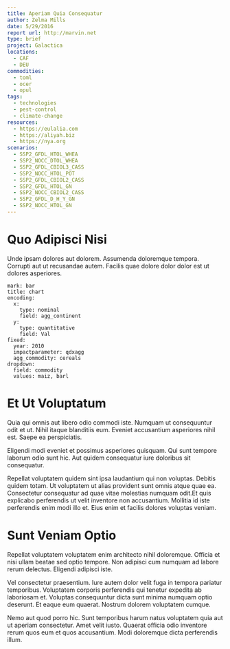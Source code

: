 ```yaml
---
title: Aperiam Quia Consequatur
author: Zelma Mills
date: 5/29/2016
report url: http://marvin.net
type: brief
project: Galactica
locations:
  - CAF
  - DEU
commodities:
  - toml
  - ocer
  - opul
tags:
  - technologies
  - pest-control
  - climate-change
resources:
  - https://eulalia.com
  - https://aliyah.biz
  - https://nya.org
scenarios:
  - SSP2_GFDL_HTOL_WHEA
  - SSP2_NOCC_DTOL_WHEA
  - SSP2_GFDL_CBIOL3_CASS
  - SSP2_NOCC_HTOL_POT
  - SSP2_GFDL_CBIOL2_CASS
  - SSP2_GFDL_HTOL_GN
  - SSP2_NOCC_CBIOL2_CASS
  - SSP2_GFDL_D_H_Y_GN
  - SSP2_NOCC_HTOL_GN
---
```

# Quo Adipisci Nisi
Unde ipsam dolores aut dolorem. Assumenda doloremque tempora. Corrupti aut ut recusandae autem. Facilis quae dolore dolor dolor est ut dolores asperiores.

```vis
mark: bar
title: chart
encoding:
  x:
    type: nominal
    field: agg_continent
  y:
    type: quantitative
    field: Val
fixed:
  year: 2010
  impactparameter: qdxagg
  agg_commodity: cereals
dropdown:
  field: commodity
  values: maiz, barl
```

# Et Ut Voluptatum
Quia qui omnis aut libero odio commodi iste. Numquam ut consequuntur odit et ut. Nihil itaque blanditiis eum. Eveniet accusantium asperiores nihil est. Saepe ea perspiciatis.
 Eligendi modi eveniet et possimus asperiores quisquam. Qui sunt tempore laborum odio sunt hic. Aut quidem consequatur iure doloribus sit consequatur.
 Repellat voluptatem quidem sint ipsa laudantium qui non voluptas. Debitis quidem totam. Ut voluptatem ut alias provident sunt omnis atque quae ea. Consectetur consequatur ad quae vitae molestias numquam odit.Et quis explicabo perferendis ut velit inventore non accusantium. Mollitia id iste perferendis enim modi illo et. Eius enim et facilis dolores voluptas veniam.

# Sunt Veniam Optio
Repellat voluptatem voluptatem enim architecto nihil doloremque. Officia et nisi ullam beatae sed optio tempore. Non adipisci cum numquam ad labore rerum delectus. Eligendi adipisci iste.
 Vel consectetur praesentium. Iure autem dolor velit fuga in tempora pariatur temporibus. Voluptatem corporis perferendis qui tenetur expedita ab laboriosam et. Voluptas consequuntur dicta sunt minima numquam optio deserunt. Et eaque eum quaerat. Nostrum dolorem voluptatem cumque.
 Nemo aut quod porro hic. Sunt temporibus harum natus voluptatem quia aut ut aperiam consectetur. Amet velit iusto. Quaerat officia odio inventore rerum quos eum et quos accusantium. Modi doloremque dicta perferendis illum.
